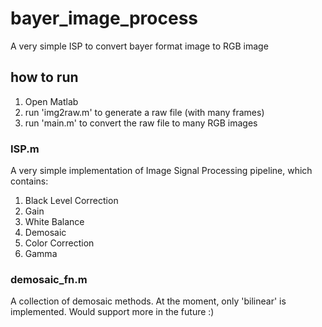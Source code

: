 # bayer_image_process
A very simple ISP to convert bayer format image to RGB image

## how to run
1. Open Matlab
2. run 'img2raw.m' to generate a raw file (with many frames)
3. run 'main.m' to convert the raw file to many RGB images

### ISP.m
A very simple implementation of Image Signal Processing pipeline, which contains:
1. Black Level Correction
2. Gain
3. White Balance
4. Demosaic
5. Color Correction
6. Gamma

### demosaic_fn.m
A collection of demosaic methods. At the moment, only 'bilinear' is implemented. Would support more in the future :)
